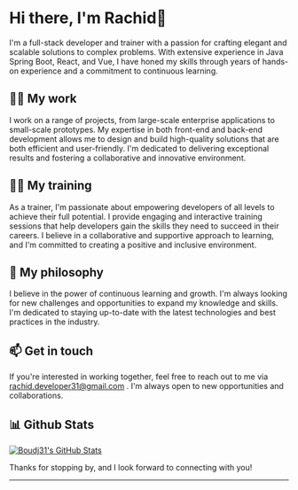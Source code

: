 # Hi there, I'm Rachid👋

I'm a full-stack developer and trainer with a passion for crafting elegant and scalable solutions to complex problems.
With extensive experience in Java Spring Boot, React, and Vue, I have honed my skills through years of hands-on experience and a commitment to continuous learning.

## 👨‍💻 My work

I work on a range of projects, from large-scale enterprise applications to small-scale prototypes. 
My expertise in both front-end and back-end development allows me to design and build high-quality solutions that are both efficient and user-friendly. I'm dedicated to delivering exceptional results and fostering a collaborative and innovative environment.

## 🧑‍🏫 My training

As a trainer, I'm passionate about empowering developers of all levels to achieve their full potential. 
I provide engaging and interactive training sessions that help developers gain the skills they need to succeed in their careers. I believe in a collaborative and supportive approach to learning, and I'm committed to creating a positive and inclusive environment.

## 🌱 My philosophy

I believe in the power of continuous learning and growth. I'm always looking for new challenges and opportunities to expand my knowledge and skills. I'm dedicated to staying up-to-date with the latest technologies and best practices in the industry.

## 📫 Get in touch
If you're interested in working together, feel free to reach out to me via rachid.developer31@gmail.com . I'm always open to new opportunities and collaborations.

## 📊 Github Stats
<a href="https://github.com/boudj31/boudj31">
  <img align="center" src="https://github-readme-stats.vercel.app/api?username=boudj31&count_private=true&hide=stars,issues&show_icons=true&layout-compacttitle_color=ffffff&text_color=c9cacc&icon_color=2bbc8a&bg_color=1d1f21" alt="Boudj31's GitHub Stats" />
</a>



Thanks for stopping by, and I look forward to connecting with you!


-------------------------------------------------------------------------
